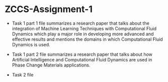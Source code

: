 # ZCCS-Assignment-1
* Task 1 part 1 file summarizes a research paper that talks about the integration of Machine Learning Techniques with Computational Fluid Dynamics which play a major role in developing more advanced and effective results and mentions the domains in which Computational Fluid Dynamics is used.

* Task 1 part 2 file summarizes a research paper that talks about how Artificial Intelligence and Computational Fluid Dynamics are used in Phase Change Materials applications.

* Task 2 file 
